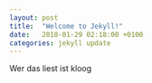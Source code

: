 ```yaml
---
layout: post
title:  "Welcome to Jekyll!"
date:   2018-01-29 02:18:00 +0100
categories: jekyll update
---
```

Wer das liest ist kloog
